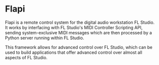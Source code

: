 # Flapi

Flapi is a remote control system for the digital audio workstation FL Studio.
It works by interfacing with FL Studio's MIDI Controller Scripting API, sending
system-exclusive MIDI messages which are then processed by a Python server
running within FL Studio.

This framework allows for advanced control over FL Studio, which can be used to
build applications that offer advanced control over almost all aspects of FL
Studio.
